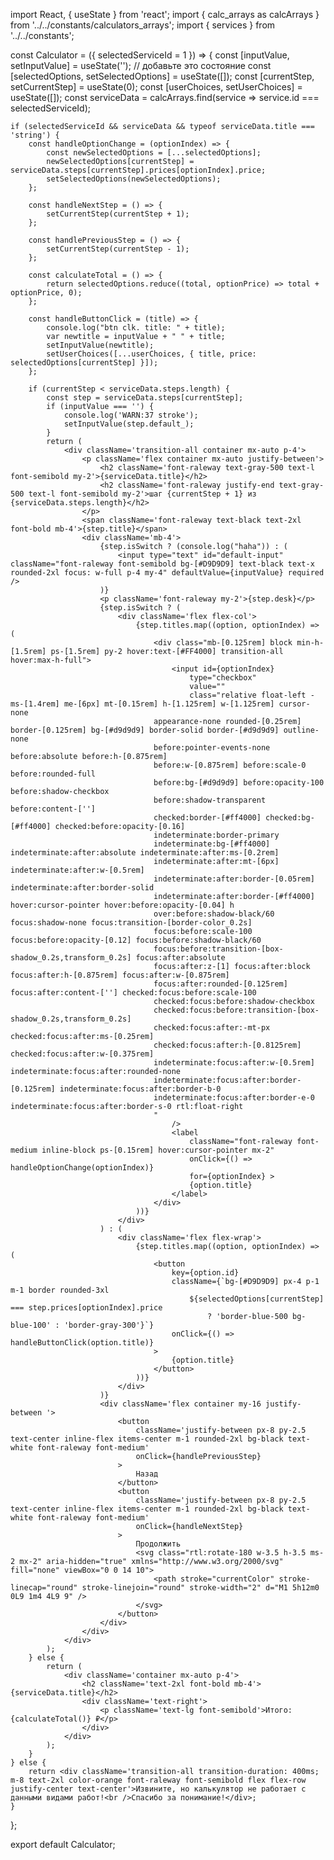 import React, { useState } from 'react';
import { calc_arrays as calcArrays } from '../../constants/calculators_arrays';
import { services } from '../../constants';

const Calculator = ({ selectedServiceId = 1 }) => {
    const [inputValue, setInputValue] = useState(''); // добавьте это состояние
    const [selectedOptions, setSelectedOptions] = useState([]);
    const [currentStep, setCurrentStep] = useState(0);
    const [userChoices, setUserChoices] = useState([]);
    const serviceData = calcArrays.find(service => service.id === selectedServiceId);

    if (selectedServiceId && serviceData && typeof serviceData.title === 'string') {
        const handleOptionChange = (optionIndex) => {
            const newSelectedOptions = [...selectedOptions];
            newSelectedOptions[currentStep] = serviceData.steps[currentStep].prices[optionIndex].price;
            setSelectedOptions(newSelectedOptions);
        };

        const handleNextStep = () => {
            setCurrentStep(currentStep + 1);
        };
    
        const handlePreviousStep = () => {
            setCurrentStep(currentStep - 1);
        };
    
        const calculateTotal = () => {
            return selectedOptions.reduce((total, optionPrice) => total + optionPrice, 0);
        };
    
        const handleButtonClick = (title) => {
            console.log("btn clk. title: " + title);
            var newtitle = inputValue + " " + title;
            setInputValue(newtitle);
            setUserChoices([...userChoices, { title, price: selectedOptions[currentStep] }]);
        };

        if (currentStep < serviceData.steps.length) {
            const step = serviceData.steps[currentStep];
            if (inputValue === '') {
                console.log('WARN:37 stroke');
                setInputValue(step.default_);
            }
            return (
                <div className='transition-all container mx-auto p-4'>
                    <p className='flex container mx-auto justify-between'>
                        <h2 className='font-raleway text-gray-500 text-l font-semibold my-2'>{serviceData.title}</h2>
                        <h2 className='font-raleway justify-end text-gray-500 text-l font-semibold my-2'>шаг {currentStep + 1} из {serviceData.steps.length}</h2>
                    </p>
                    <span className='font-raleway text-black text-2xl font-bold mb-4'>{step.title}</span>
                    <div className='mb-4'>
                        {step.isSwitch ? (console.log("haha")) : (
                            <input type="text" id="default-input" className="font-raleway font-semibold bg-[#D9D9D9] text-black text-x rounded-2xl focus: w-full p-4 my-4" defaultValue={inputValue} required />
                        )}
                        <p className='font-raleway my-2'>{step.desk}</p>
                        {step.isSwitch ? (
                            <div className='flex flex-col'>
                                {step.titles.map((option, optionIndex) => (
                                    <div class="mb-[0.125rem] block min-h-[1.5rem] ps-[1.5rem] py-2 hover:text-[#FF4000] transition-all hover:max-h-full">
                                        <input id={optionIndex}
                                            type="checkbox"
                                            value=""
                                            class="relative float-left -ms-[1.4rem] me-[6px] mt-[0.15rem] h-[1.125rem] w-[1.125rem] cursor-none 
                                    appearance-none rounded-[0.25rem] border-[0.125rem] bg-[#d9d9d9] border-solid border-[#d9d9d9] outline-none 
                                    before:pointer-events-none before:absolute before:h-[0.875rem] 
                                    before:w-[0.875rem] before:scale-0 before:rounded-full 
                                    before:bg-[#d9d9d9] before:opacity-100 before:shadow-checkbox 
                                    before:shadow-transparent before:content-[''] 
                                    checked:border-[#ff4000] checked:bg-[#ff4000] checked:before:opacity-[0.16] 
                                    indeterminate:border-primary 
                                    indeterminate:bg-[#ff4000] indeterminate:after:absolute indeterminate:after:ms-[0.2rem] 
                                    indeterminate:after:mt-[6px] indeterminate:after:w-[0.5rem] 
                                    indeterminate:after:border-[0.05rem] indeterminate:after:border-solid 
                                    indeterminate:after:border-[#ff4000] hover:cursor-pointer hover:before:opacity-[0.04] h
                                    over:before:shadow-black/60 focus:shadow-none focus:transition-[border-color_0.2s] 
                                    focus:before:scale-100 focus:before:opacity-[0.12] focus:before:shadow-black/60 
                                    focus:before:transition-[box-shadow_0.2s,transform_0.2s] focus:after:absolute 
                                    focus:after:z-[1] focus:after:block focus:after:h-[0.875rem] focus:after:w-[0.875rem] 
                                    focus:after:rounded-[0.125rem] focus:after:content-[''] checked:focus:before:scale-100 
                                    checked:focus:before:shadow-checkbox 
                                    checked:focus:before:transition-[box-shadow_0.2s,transform_0.2s] 
                                    checked:focus:after:-mt-px checked:focus:after:ms-[0.25rem] 
                                    checked:focus:after:h-[0.8125rem] checked:focus:after:w-[0.375rem] 
                                    indeterminate:focus:after:w-[0.5rem] indeterminate:focus:after:rounded-none 
                                    indeterminate:focus:after:border-[0.125rem] indeterminate:focus:after:border-b-0 
                                    indeterminate:focus:after:border-e-0 indeterminate:focus:after:border-s-0 rtl:float-right 
                                    "
                                        />
                                        <label
                                            className="font-raleway font-medium inline-block ps-[0.15rem] hover:cursor-pointer mx-2"
                                            onClick={() => handleOptionChange(optionIndex)}
                                            for={optionIndex} >
                                            {option.title}
                                        </label>
                                    </div>
                                ))}
                            </div>
                        ) : (
                            <div className='flex flex-wrap'>
                                {step.titles.map((option, optionIndex) => (
                                    <button
                                        key={option.id}
                                        className={`bg-[#D9D9D9] px-4 p-1 m-1 border rounded-3xl 
                                            ${selectedOptions[currentStep] === step.prices[optionIndex].price
                                                ? 'border-blue-500 bg-blue-100' : 'border-gray-300'}`}
                                        onClick={() => handleButtonClick(option.title)}
                                    >
                                        {option.title}
                                    </button>
                                ))}
                            </div>
                        )}
                        <div className='flex container my-16 justify-between '>
                            <button
                                className='justify-between px-8 py-2.5 text-center inline-flex items-center m-1 rounded-2xl bg-black text-white font-raleway font-medium'
                                onClick={handlePreviousStep}
                            >
                                Назад
                            </button>
                            <button
                                className='justify-between px-8 py-2.5 text-center inline-flex items-center m-1 rounded-2xl bg-black text-white font-raleway font-medium'
                                onClick={handleNextStep}
                            >
                                Продолжить
                                <svg class="rtl:rotate-180 w-3.5 h-3.5 ms-2 mx-2" aria-hidden="true" xmlns="http://www.w3.org/2000/svg" fill="none" viewBox="0 0 14 10">
                                    <path stroke="currentColor" stroke-linecap="round" stroke-linejoin="round" stroke-width="2" d="M1 5h12m0 0L9 1m4 4L9 9" />
                                </svg>
                            </button>
                        </div>
                    </div>
                </div>
            );
        } else {
            return (
                <div className='container mx-auto p-4'>
                    <h2 className='text-2xl font-bold mb-4'>{serviceData.title}</h2>
                    <div className='text-right'>
                        <p className='text-lg font-semibold'>Итого: {calculateTotal()} ₽</p>
                    </div>
                </div>
            );
        }
    } else {
        return <div className='transition-all transition-duration: 400ms; m-8 text-2xl color-orange font-raleway font-semibold flex flex-row justify-center text-center'>Извините, но калькулятор не работает с данными видами работ!<br />Спасибо за понимание!</div>;
    }
};

export default Calculator;